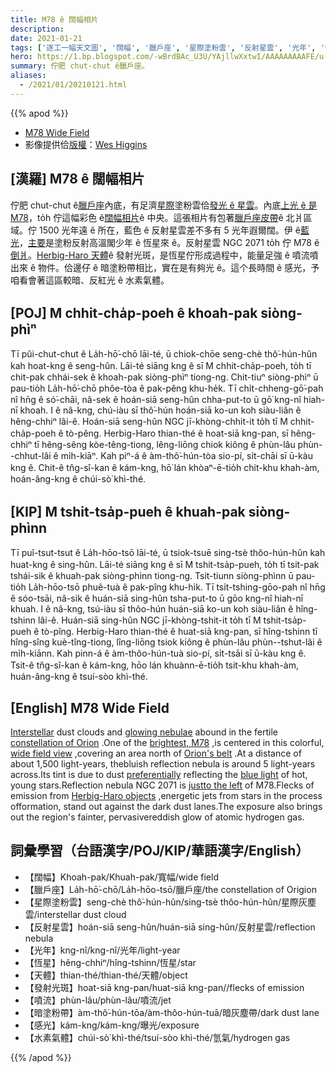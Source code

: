 ```yaml
---
title: M78 ê 闊幅相片
description:
date: 2021-01-21
tags: ['逐工一幅天文圖', '闊幅', '臘戶座', '星際塗粉雲', '反射星雲', '光年', '恆星', '天體', '發射光斑', '噴流', '暗塗粉帶', '感光', '水素氣體']
hero: https://1.bp.blogspot.com/-wBrdBAc_U3U/YAjllwXxtwI/AAAAAAAAAFE/u-zXbhSTDfki0v3jvZRbl1ubzqfIFOWLgCLcBGAsYHQ/s1024/M78wideHiggins1024.jpeg
summary: 佇肥 chut-chut ê臘戶座。
aliases:
  - /2021/01/20210121.html
---
```


{{% apod %}}

- [M78 Wide Field](https://apod.nasa.gov/apod/ap210121.html)
- 影像提供佮[版權](https://apod.nasa.gov/apod/lib/about_apod.html#srapply)：[Wes Higgins](https://www.astrobin.com/users/wes63/)

## [漢羅] M78 ê 闊幅相片

佇肥 chut-chut ê[臘戶座](https://apod.nasa.gov/apod/ap161204.html)內底，有足濟[星際](http://www-ssg.sr.unh.edu/ism/what1.html)塗粉雲佮[發光 ê 星雲](https://nasaviz.gsfc.nasa.gov/12086)。內底[上光 ê 是 M78](http://www.messier.seds.org/m/m078.html)，to̍h 佇這幅彩色 ê[闊幅相片](https://www.astrobin.com/wj6sox/?nc=user)ê 中央。這張相片有包著[臘戶座皮帶](https://apod.nasa.gov/apod/ap171123.html)ê 北爿區域。佇 1500 光年遠 ê 所在，藍色 ê 反射星雲差不多有 5 光年遐爾闊。伊 ê[藍光](http://math.ucr.edu/home/baez/physics/General/BlueSky/blue_sky.html)，[主要](http://leo.astronomy.cz/mix/mix.html)是塗粉反射高溫閣少年 ê 恆星來 ê。反射星雲 NGC 2071 to̍h 佇 M78 ê[倒爿](http://www.starpointing.com/ccd/m78_labeled.html)。[Herbig-Haro 天體](https://en.wikipedia.org/wiki/Herbig%E2%80%93Haro_object#Discovery_and_history_of_observations)ê 發射光斑，是恆星佇形成過程中，能量足強 ê 噴流噴出來 ê 物件。佮邊仔 ê 暗塗粉帶相比，實在是有夠光 ê。這个長時間 ê 感光，予咱看會著這區較暗、反紅光 ê 水素氣體。

## [POJ] M chhit-cha̍p-poeh ê khoah-pak siòng-phìⁿ

Tī pûi-chut-chut ê La̍h-hō͘-chō lāi-té, ū chiok-chōe seng-chè thô͘-hún-hûn kah hoat-kng ê seng-hûn. Lāi-té siāng kng ê sī M chhit-cha̍p-poeh, to̍h tī chit-pak chhái-sek ê khoah-pak siòng-phìⁿ tiong-ng. Chit-tiuⁿ siòng-phìⁿ ū pau-tio̍h La̍h-hō͘-chō phôe-tòa ê pak-pêng khu-he̍k. Tī chi̍t-chheng-gō͘-pah nî hn̄g ê só͘-chāi, nâ-sek ê hoán-siā seng-hûn chha-put-to ū gō͘ kng-nî hiah-nī khoah. I ê nâ-kng, chú-iàu sī thô͘-hún hoán-siā ko-un koh siàu-liân ê hêng-chhiⁿ lâi-ê. Hoán-siā seng-hûn NGC jī-khòng-chhit-it to̍h tī M chhit-cha̍p-poeh ê tò-pêng. Herbig-Haro thian-thé ê hoat-siā kng-pan, sī hêng-chhiⁿ tī hêng-sêng kòe-têng-tiong, lêng-liōng chiok kiông ê phùn-lâu phùn--chhut-lâi ê mi̍h-kiāⁿ. Kah piⁿ-á ê àm-thô͘-hún-tòa sio-pí, si̍t-chāi sī ū-kàu kng ê. Chit-ê tn̂g-sî-kan ê kám-kng, hō͘ lán khòaⁿ-ē-tio̍h chit-khu khah-àm, hoán-âng-kng ê chúi-sò͘ khì-thé.

## [KIP] M tshit-tsa̍p-pueh ê khuah-pak siòng-phìnn

Tī puî-tsut-tsut ê La̍h-hōo-tsō lāi-té, ū tsiok-tsuē sing-tsè thôo-hún-hûn kah huat-kng ê sing-hûn. Lāi-té siāng kng ê sī M tshit-tsa̍p-pueh, to̍h tī tsit-pak tshái-sik ê khuah-pak siòng-phìnn tiong-ng. Tsit-tiunn siòng-phìnn ū pau-tio̍h La̍h-hōo-tsō phuê-tuà ê pak-pîng khu-hi̍k. Tī tsi̍t-tshing-gōo-pah nî hn̄g ê sóo-tsāi, nâ-sik ê huán-siā sing-hûn tsha-put-to ū gōo kng-nî hiah-nī khuah. I ê nâ-kng, tsú-iàu sī thôo-hún huán-siā ko-un koh siàu-liân ê hîng-tshinn lâi-ê. Huán-siā sing-hûn NGC jī-khòng-tshit-it to̍h tī M tshit-tsa̍p-pueh ê tò-pîng. Herbig-Haro thian-thé ê huat-siā kng-pan, sī hîng-tshinn tī hîng-sîng kuè-tîng-tiong, lîng-liōng tsiok kiông ê phùn-lâu phùn--tshut-lâi ê mi̍h-kiānn. Kah pinn-á ê àm-thôo-hún-tuà sio-pí, si̍t-tsāi sī ū-kàu kng ê. Tsit-ê tn̂g-sî-kan ê kám-kng, hōo lán khuànn-ē-tio̍h tsit-khu khah-àm, huán-âng-kng ê tsuí-sòo khì-thé.

## [English] M78 Wide Field 

[Interstellar](http://www-ssg.sr.unh.edu/ism/what1.html) dust clouds and [glowing nebulae](https://nasaviz.gsfc.nasa.gov/12086) abound in the fertile [constellation of Orion](https://apod.nasa.gov/apod/ap161204.html) .One of the [brightest, M78](http://www.messier.seds.org/m/m078.html) ,is centered in this colorful, [wide field view](https://www.astrobin.com/wj6sox/?nc=user) ,covering an area north of [Orion's belt](https://apod.nasa.gov/apod/ap171123.html) .At a distance of about 1,500 light-years, thebluish reflection nebula is around 5 light-years across.Its tint is due to dust [preferentially](http://leo.astronomy.cz/mix/mix.html) reflecting the [blue light](http://math.ucr.edu/home/baez/physics/General/BlueSky/blue_sky.html) of hot, young stars.Reflection nebula NGC 2071 is [justto the left](http://www.starpointing.com/ccd/m78_labeled.html) of M78.Flecks of emission from [Herbig-Haro objects](https://en.wikipedia.org/wiki/Herbig%E2%80%93Haro_object#Discovery_and_history_of_observations) ,energetic jets from stars in the process offormation, stand out against the dark dust lanes.The exposure also brings out the region's fainter, pervasivereddish glow of atomic hydrogen gas.

## 詞彙學習（台語漢字/POJ/KIP/華語漢字/English）

- 【闊幅】Khoah-pak/Khuah-pak/寬幅/wide field
- 【臘戶座】La̍h-hō͘-chō/La̍h-hōo-tsō/臘戶座/the constellation of Origion
- 【星際塗粉雲】seng-chè thô͘-hún-hûn/sing-tsè thôo-hún-hûn/星際灰塵雲/interstellar dust cloud
- 【反射星雲】hoán-siā seng-hûn/huán-siā sing-hûn/反射星雲/reflection nebula
- 【光年】kng-nî/kng-nî/光年/light-year
- 【恆星】hêng-chhiⁿ/hîng-tshinn/恆星/star
- 【天體】thian-thé/thian-thé/天體/object
- 【發射光斑】hoat-siā kng-pan/huat-siā kng-pan//flecks of emission
- 【噴流】phùn-lâu/phùn-lâu/噴流/jet
- 【暗塗粉帶】àm-thô͘-hún-tōa/àm-thôo-hún-tuā/暗灰塵帶/dark dust lane
- 【感光】kám-kng/kám-kng/曝光/exposure
- 【水素氣體】chúi-sò͘ khì-thé/tsuí-sòo khì-thé/氫氣/hydrogen gas

{{% /apod %}}
